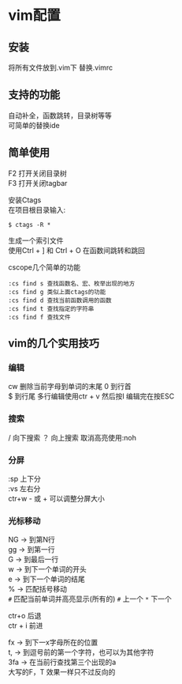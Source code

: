# vim配置

## 安装
将所有文件放到.vim下 替换.vimrc

## 支持的功能

自动补全，函数跳转，目录树等等  
可简单的替换ide  

## 简单使用

F2 打开关闭目录树  
F3 打开关闭tagbar  

安装Ctags  
在项目根目录输入:  

```
$ ctags -R *
```
生成一个索引文件  
使用Ctrl + ] 和 Ctrl + O 在函数间跳转和跳回  

cscope几个简单的功能  

```
:cs find s 查找函数名、宏、枚举出现的地方
:cs find g 类似上面ctags的功能
:cs find d 查找当前函数调用的函数
:cs find t 查找指定的字符串
:cs find f 查找文件
```


## vim的几个实用技巧

### 编辑
cw 删除当前字母到单词的末尾
0 到行首  
$ 到行尾 
多行编辑使用ctr + v 然后按I 编辑完在按ESC

### 搜索
/ 向下搜索 ？ 向上搜索 取消高亮使用:noh

### 分屏
:sp 上下分  
:vs 左右分  
ctr+w - 或 + 可以调整分屏大小

### 光标移动  

NG -> 到第N行  
gg -> 到第一行  
G -> 到最后一行  
w -> 到下一个单词的开头  
e -> 到下一个单词的结尾  
% -> 匹配括号移动  
`#`  匹配当前单词并高亮显示(所有的) `#` 上一个 `*` 下一个  

ctr+o 后退  
ctr + i 前进  

fx -> 到下一x字母所在的位置  
t, -> 到逗号前的第一个字符，也可以为其他字符  
3fa -> 在当前行查找第三个出现的a  
大写的F，T 效果一样只不过反向的  

